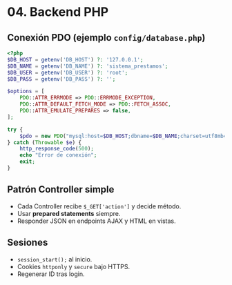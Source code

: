 # 04. Backend PHP

## Conexión PDO (ejemplo `config/database.php`)
```php
<?php
$DB_HOST = getenv('DB_HOST') ?: '127.0.0.1';
$DB_NAME = getenv('DB_NAME') ?: 'sistema_prestamos';
$DB_USER = getenv('DB_USER') ?: 'root';
$DB_PASS = getenv('DB_PASS') ?: '';

$options = [
    PDO::ATTR_ERRMODE => PDO::ERRMODE_EXCEPTION,
    PDO::ATTR_DEFAULT_FETCH_MODE => PDO::FETCH_ASSOC,
    PDO::ATTR_EMULATE_PREPARES => false,
];

try {
    $pdo = new PDO("mysql:host=$DB_HOST;dbname=$DB_NAME;charset=utf8mb4", $DB_USER, $DB_PASS, $options);
} catch (Throwable $e) {
    http_response_code(500);
    echo "Error de conexión";
    exit;
}
```

## Patrón Controller simple
- Cada Controller recibe `$_GET['action']` y decide método.
- Usar **prepared statements** siempre.
- Responder JSON en endpoints AJAX y HTML en vistas.

## Sesiones
- `session_start();` al inicio.
- Cookies `httponly` y `secure` bajo HTTPS.
- Regenerar ID tras login.
